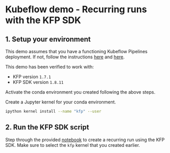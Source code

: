 # Kubeflow demo - Recurring runs with the KFP SDK

## 1. Setup your environment

This demo assumes that you have a functioning Kubeflow Pipelines deployment. If
not, follow the instructions
[here](https://www.kubeflow.org/docs/components/pipelines/installation/) and
[here](https://www.kubeflow.org/docs/components/pipelines/sdk/install-sdk/).

This demo has been verified to work with:
- KFP version `1.7.1`
- KFP SDK version `1.8.11`

Activate the conda environment you created following the above steps. 

Create a Jupyter kernel for your conda environment.

```bash
ipython kernel install --name "kfp" --user
```

## 2. Run the KFP SDK script

Step through the provided [notebook](recurring.ipynb) to create a recurring run
using the KFP SDK. Make sure to select the `kfp` kernel that you created
earlier. 

